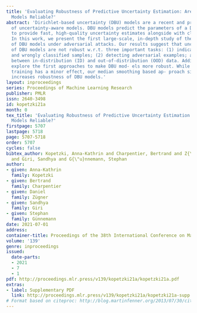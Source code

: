 ```yaml
---
title: 'Evaluating Robustness of Predictive Uncertainty Estimation: Are Dirichlet-based
  Models Reliable?'
abstract: 'Dirichlet-based uncertainty (DBU) models are a recent and promising class
  of uncertainty-aware models. DBU models predict the parameters of a Dirichlet distribution
  to provide fast, high-quality uncertainty estimates alongside with class predictions.
  In this work, we present the first large-scale, in-depth study of the robustness
  of DBU models under adversarial attacks. Our results suggest that uncertainty estimates
  of DBU models are not robust w.r.t. three important tasks: (1) indicating correctly
  and wrongly classified samples; (2) detecting adversarial examples; and (3) distinguishing
  between in-distribution (ID) and out-of-distribution (OOD) data. Additionally, we
  explore the first approaches to make DBU mod- els more robust. While adversarial
  training has a minor effect, our median smoothing based ap- proach significantly
  increases robustness of DBU models.'
layout: inproceedings
series: Proceedings of Machine Learning Research
publisher: PMLR
issn: 2640-3498
id: kopetzki21a
month: 0
tex_title: 'Evaluating Robustness of Predictive Uncertainty Estimation: Are Dirichlet-based
  Models Reliable?'
firstpage: 5707
lastpage: 5718
page: 5707-5718
order: 5707
cycles: false
bibtex_author: Kopetzki, Anna-Kathrin and Charpentier, Bertrand and Z{\"u}gner, Daniel
  and Giri, Sandhya and G{\"u}nnemann, Stephan
author:
- given: Anna-Kathrin
  family: Kopetzki
- given: Bertrand
  family: Charpentier
- given: Daniel
  family: Zügner
- given: Sandhya
  family: Giri
- given: Stephan
  family: Günnemann
date: 2021-07-01
address:
container-title: Proceedings of the 38th International Conference on Machine Learning
volume: '139'
genre: inproceedings
issued:
  date-parts:
  - 2021
  - 7
  - 1
pdf: http://proceedings.mlr.press/v139/kopetzki21a/kopetzki21a.pdf
extras:
- label: Supplementary PDF
  link: http://proceedings.mlr.press/v139/kopetzki21a/kopetzki21a-supp.pdf
# Format based on citeproc: http://blog.martinfenner.org/2013/07/30/citeproc-yaml-for-bibliographies/
---
```

